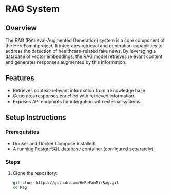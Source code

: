 # RAG System

## Overview
The RAG (Retrieval-Augmented Generation) system is a core component of the HereFamni project. It integrates retrieval and generation capabilities to address the detection of healthcare-related fake news. By leveraging a database of vector embeddings, the RAG model retrieves relevant content and generates responses augmented by this information.

## Features
- Retrieves context-relevant information from a knowledge base.
- Generates responses enriched with retrieved information.
- Exposes API endpoints for integration with external systems.

## Setup Instructions

### Prerequisites
- Docker and Docker Compose installed.
- A running PostgreSQL database container (configured separately).

### Steps
1. Clone the repository:
   ```bash
   git clone https://github.com/HeReFanMi/Rag.git
   cd Rag
